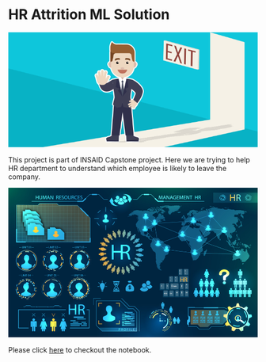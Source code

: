 # HR Attrition ML Solution
![enter image description here](https://github.com/Shayista-Tamkeen/HR-Emploee-Attrition/blob/main/Attrtion.png?raw=true)

This project is part of INSAID Capstone project. Here we are trying to help HR department to understand which employee is likely to leave the company.

![enter image description here](https://github.com/Shayista-Tamkeen/HR-Emploee-Attrition/blob/main/hr-analytics-10.jpg?raw=true)

Please click [here](https://github.com/Shayista-Tamkeen/HR-Emploee-Attrition/blob/main/HR_Analytics.ipynb) to checkout the notebook.
